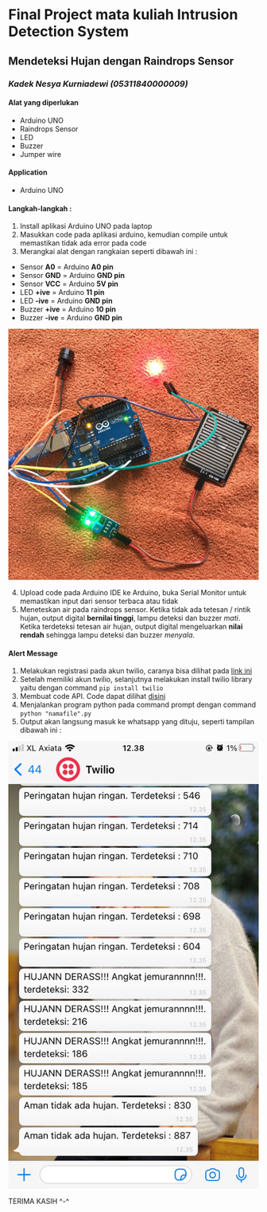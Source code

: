 # Final Project mata kuliah Intrusion Detection System
## Mendeteksi Hujan dengan Raindrops Sensor
### *Kadek Nesya Kurniadewi (05311840000009)*

#### Alat yang diperlukan
- Arduino UNO
- Raindrops Sensor
- LED
- Buzzer
- Jumper wire
#### Application
- Arduino UNO
#### Langkah-langkah :
1. Install aplikasi Arduino UNO pada laptop
2. Masukkan code pada aplikasi arduino, kemudian compile untuk memastikan tidak ada error pada code
3. Merangkai alat dengan rangkaian seperti dibawah ini :
  - Sensor **A0** = Arduino **A0 pin**
  - Sensor **GND** = Arduino **GND pin**
  - Sensor **VCC** = Arduino **5V pin**
  - LED **+ive** = Arduino **11 pin**
  - LED **-ive** = Arduino **GND pin**
  - Buzzer **+ive** = Arduino **10 pin**
  - Buzzer **-ive** = Arduino **GND pin**

![rangkaianalat](https://github.com/NesyaKurnia/FinalProject_IDS_Kadek-Nesya-Kurniadewi/blob/main/image/rangkaianalat.jpg)

4. Upload code pada Arduino IDE ke Arduino, buka Serial Monitor untuk memastikan input dari sensor terbaca atau tidak
5. Meneteskan air pada raindrops sensor. Ketika tidak ada tetesan / rintik hujan, output digital **bernilai tinggi**, lampu deteksi dan buzzer *mati*. Ketika terdeteksi tetesan air hujan, output digital mengeluarkan **nilai rendah** sehingga lampu deteksi dan buzzer *menyala*.
#### Alert Message
1. Melakukan registrasi pada akun twilio, caranya bisa dilihat pada [link ini](https://create.arduino.cc/projecthub/highvoltages/arduino-whatsapp-messages-send-whatsapp-messages-using-pi-605f52)
2. Setelah memiliki akun twilio, selanjutnya melakukan install twilio library yaitu dengan command `pip install twilio`
3. Membuat code API. Code dapat dilihat [disini](https://github.com/NesyaKurnia/FinalProject_IDS_Kadek-Nesya-Kurniadewi/blob/main/alert.py)
4. Menjalankan program python pada command prompt dengan command `python "namafile".py`
5. Output akan langsung masuk ke whatsapp yang dituju, seperti tampilan dibawah ini :

![](https://github.com/NesyaKurnia/FinalProject_IDS_Kadek-Nesya-Kurniadewi/blob/main/image/alert.jpg)

TERIMA KASIH ^-^
